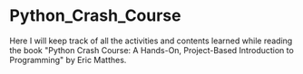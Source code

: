 # Python_Crash_Course
Here I will keep track of all the activities and contents learned while reading the book "Python Crash Course: A Hands-On, Project-Based Introduction to Programming" by Eric Matthes.

